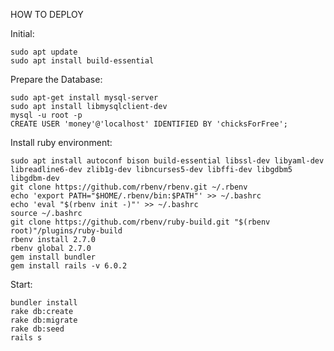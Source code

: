 HOW TO DEPLOY

Initial:

    sudo apt update
    sudo apt install build-essential

Prepare the Database:

    sudo apt-get install mysql-server
    sudo apt install libmysqlclient-dev
    mysql -u root -p
    CREATE USER 'money'@'localhost' IDENTIFIED BY 'chicksForFree';

Install ruby environment:

    sudo apt install autoconf bison build-essential libssl-dev libyaml-dev libreadline6-dev zlib1g-dev libncurses5-dev libffi-dev libgdbm5 libgdbm-dev
    git clone https://github.com/rbenv/rbenv.git ~/.rbenv
    echo 'export PATH="$HOME/.rbenv/bin:$PATH"' >> ~/.bashrc
    echo 'eval "$(rbenv init -)"' >> ~/.bashrc
    source ~/.bashrc
    git clone https://github.com/rbenv/ruby-build.git "$(rbenv root)"/plugins/ruby-build
    rbenv install 2.7.0
    rbenv global 2.7.0
    gem install bundler
    gem install rails -v 6.0.2

Start:
    
    bundler install
    rake db:create
    rake db:migrate
    rake db:seed
    rails s
